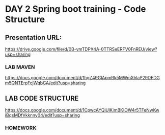 # DAY 2 Spring boot training - Code Structure

## Presentation URL: 

https://drive.google.com/file/d/0B-vmTDPX4A-0TTRSeERFV0FnREU/view?usp=sharing

### LAB MAVEN
  https://docs.google.com/document/d/1hgZ49GlApmRk5MWmXhIaP29DFDGm5QNTErpFcjWqbCA/edit?usp=sharing

## LAB CODE STRUCTURE
https://docs.google.com/document/d/1CpwcAYQiUlKimBKIOW4r5TFeNwKwiBqsMDfVkknny04/edit?usp=sharing

### HOMEWORK


